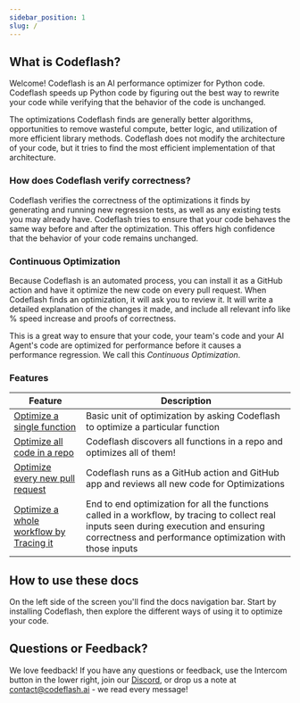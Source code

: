 ```yaml
---
sidebar_position: 1
slug: /
---
```

## What is Codeflash?

Welcome! Codeflash is an AI performance optimizer for Python code.
Codeflash speeds up Python code by figuring out the best way to rewrite your code while verifying that the behavior of the code is unchanged.

The optimizations Codeflash finds are generally better algorithms, opportunities to remove wasteful compute, better logic, and utilization of more efficient library methods. Codeflash
does not modify the architecture of your code, but it tries to find the most efficient implementation of that architecture.

### How does Codeflash verify correctness?

Codeflash verifies the correctness of the optimizations it finds by generating and running new regression tests, as well as any existing tests you may already have. Codeflash tries to ensure that your
code behaves the same way before and after the optimization.
This offers high confidence that the behavior of your code remains unchanged.

### Continuous Optimization

Because Codeflash is an automated process, you can install it as a GitHub action and have it optimize the new code on every pull request.
When Codeflash finds an optimization, it will ask you to review it. It will write a detailed explanation of the changes it made, and include all relevant info like % speed increase and proofs of correctness.

This is a great way to ensure that your code, your team's code and your AI Agent's code are optimized for performance before it causes a performance regression. We call this *Continuous Optimization*.

### Features

<!--- TODO: Add links to the relevant sections of the documentation and style the table --->

| Feature                                                                                 | Description                                                                                                                                                                                         |
|-----------------------------------------------------------------------------------------|-----------------------------------------------------------------------------------------------------------------------------------------------------------------------------------------------------|
| [Optimize a single function](optimizing-with-codeflash/one-function)                    | Basic unit of optimization by asking Codeflash to optimize a particular function                                                                                                                    |
| [Optimize all code in a repo](optimizing-with-codeflash/codeflash-all)                  | Codeflash discovers all functions in a repo and optimizes all of them!                                                                                                                              |
| [Optimize every new pull request](optimizing-with-codeflash/optimize-prs)               | Codeflash runs as a GitHub action and GitHub app and reviews all new code for Optimizations                                                                                                         |
| [Optimize a whole workflow by Tracing it](optimizing-with-codeflash/trace-and-optimize) | End to end optimization for all the functions called in a workflow, by tracing to collect real inputs seen during execution and ensuring correctness and performance optimization with those inputs |

## How to use these docs

On the left side of the screen you'll find the docs navigation bar.
Start by installing Codeflash, then explore the different ways of using it to optimize your code.

## Questions or Feedback?

We love feedback! If you have any questions or feedback, use the Intercom button in the lower right, join our [Discord](https://www.codeflash.ai/discord), or drop us a note at [contact@codeflash.ai](mailto:founders@codeflash.ai) - we read every message!
